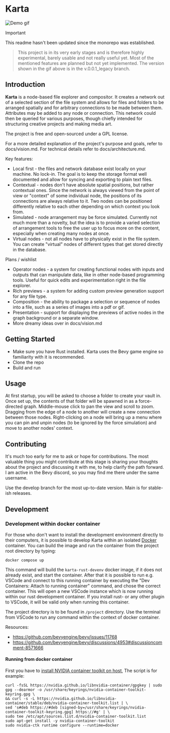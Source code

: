 # Karta
![Demo gif](/docs/karta.gif)

> [!IMPORTANT] 
> This readme hasn't been updated since the monorepo was established. 

> This project is in its very early stages and is therefore highly experimental, barely usable and not really useful yet. Most of the mentioned features are planned but not yet implemented. The version shown in the gif above is in the v.0.0.1_legacy branch. 

## Introduction

**Karta** is a node-based file explorer and compositor. It creates a network out of a selected section of the file system and allows for files and folders to be arranged spatially and for arbitrary connections to be made between them. Attributes may be added to any node or connection. This network could then be queried for various purposes, though chiefly intended for structuring creative projects and making media art. 

The project is free and open-sourced under a GPL license. 

For a more detailed explanation of the project's purpose and goals, refer to docs/vision.md. For technical details refer to docs/architecture.md. 

Key features:
* Local first - the files and network database exist locally on your machine. No lock-in. The goal is to keep the storage format well documented and allow for syncing and exporting to plain text files.
* Contextual - nodes don't have absolute spatial positions, but rather contextual ones. Since the network is always viewed from the point of view or "context" of some individual node, the positions of its connections are always relative to it. Two nodes can be positioned differently relative to each other depending on which context you look from.
* Simulated - node arrangement may be force simulated. Currently not much more than a novelty, but the idea is to provide a varied selection of arrangement tools to free the user up to focus more on the content, especially when creating many nodes at once. 
* Virtual nodes - not all nodes have to physically exist in the file system. You can create "virtual" nodes of different types that get stored directly in the database. 

Plans / wishlist
* Operator nodes - a system for creating functional nodes with inputs and outputs that can manipulate data, like in other node-based programming tools. Useful for quick edits and  experimentation right in the file explorer. 
* Rich previews - a system for adding custom preview generation support for any file type. 
* Composition - the ability to package a selection or sequence of nodes into a file, such as a series of images into a pdf or gif. 
* Presentation - support for displaying the previews of active nodes in the graph background or a separate window. 
* More dreamy ideas over in docs/vision.md

## Getting Started

* Make sure you have Rust installed. Karta uses the Bevy game engine so familiarity with it is recommended. 
* Clone the repo
* Build and run 

## Usage

At first startup, you will be asked to choose a folder to create your vault in. Once set up, the contents of that folder will be spawned in as a force-directed graph. Middle-mouse click to pan the view and scroll to zoom. Dragging from the edge of a node to another will create a new connection between those nodes. Right-clicking on a node will bring up a menu where you can pin and unpin nodes (to be ignored by the force simulation) and move to another nodes' context. 

## Contributing

It's much too early for me to ask or hope for contributions. The most valuable thing you might contribute at this stage is sharing your thoughts about the project and discussing it with me, to help clarify the path forward. I am active in the Bevy discord, so you may find me there under the same username. 

Use the develop branch for the most up-to-date version. Main is for stable-ish releases. 

## Development

### Development within docker container

For those who don't want to install the development environment directly to their computers, 
it is possible to develop Karta within an isolated [Docker](https://docs.docker.com/) container. 
You can build the image and run the container from the project root directory by typing: 

    docker compose up

This command will build the `karta-rust-devenv` docker image, if it does not already exist, and 
start the container. After that it is possible to run e.g. VSCode and connect to this running container by 
executing the "Dev Containers: Attach to running container" command, and chose the correct container. 
This will open a new VSCode instance which is now running within our rust development container. 
If you install rust- or any other plugin to VSCode, it will be valid only when running this container. 

The project directory is to be found in `/project` directory. Use the terminal from VSCode to run 
any command within the context of docker container. 

Resources:
- https://github.com/bevyengine/bevy/issues/11768 
- https://github.com/bevyengine/bevy/discussions/4953#discussioncomment-8571666

#### Running from docker container

First you have to [install NVIDIA container toolkit on host](https://docs.nvidia.com/datacenter/cloud-native/container-toolkit/latest/install-guide.html), 
The script is for example: 

    curl -fsSL https://nvidia.github.io/libnvidia-container/gpgkey | sudo gpg --dearmor -o /usr/share/keyrings/nvidia-container-toolkit-keyring.gpg \
    && curl -s -L https://nvidia.github.io/libnvidia-container/stable/deb/nvidia-container-toolkit.list | \
    sed 's#deb https://#deb [signed-by=/usr/share/keyrings/nvidia-container-toolkit-keyring.gpg] https://#g' | \
    sudo tee /etc/apt/sources.list.d/nvidia-container-toolkit.list
    sudo apt-get install -y nvidia-container-toolkit
    sudo nvidia-ctk runtime configure --runtime=docker


